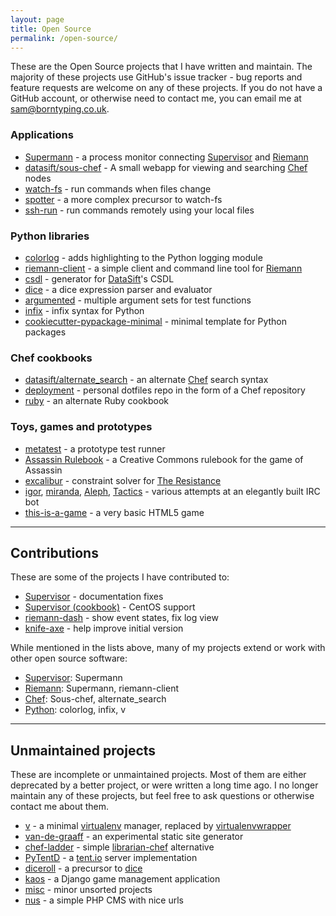 ```yaml
---
layout: page
title: Open Source
permalink: /open-source/
---
```


These are the Open Source projects that I have written and maintain. The majority of these projects use GitHub's issue tracker - bug reports and feature requests are welcome on any of these projects. If you do not have a GitHub account, or otherwise need to contact me, you can email me at [sam@borntyping.co.uk](mailto:sam@borntyping.co.uk).

### Applications

* [Supermann](https://github.com/borntyping/supermann) - a process monitor connecting [Supervisor](http://supervisord.org/) and [Riemann](http://riemann.io/)
* [datasift/sous-chef](https://github.com/datasift/sous-chef) - A small webapp for viewing and searching [Chef](http://www.getchef.com/) nodes
* [watch-fs](https://github.com/borntyping/watch-fs) - run commands when files change
* [spotter](https://github.com/borntyping/spotter) - a more complex precursor to watch-fs
* [ssh-run](https://github.com/borntyping/ssh-run) - run commands remotely using your local files

### Python libraries

* [colorlog](https://github.com/borntyping/python-colorlog) - adds highlighting to the Python logging module
* [riemann-client](https://github.com/borntyping/python-riemann-client) - a simple client and command line tool for [Riemann](http://riemann.io/)
* [csdl](https://github.com/borntyping/python-csdl) - generator for [DataSift](http://datasift.com/)'s CSDL
* [dice](https://github.com/borntyping/python-dice) - a dice expression parser and evaluator
* [argumented](https://github.com/borntyping/python-argumented) - multiple argument sets for test functions
* [infix](https://github.com/borntyping/python-infix) - infix syntax for Python
* [cookiecutter-pypackage-minimal](https://github.com/borntyping/cookiecutter-pypackage-minimal) - minimal template for Python packages

### Chef cookbooks

* [datasift/alternate_search](https://github.com/datasift/alternate_search) - an alternate [Chef](http://www.getchef.com/) search syntax
* [deployment](https://github.com/borntyping/deployment) - personal dotfiles repo in the form of a Chef repository
* [ruby](https://github.com/borntyping/cookbook-ruby) - an alternate Ruby cookbook

### Toys, games and prototypes

* [metatest](https://github.com/borntyping/metatest) - a prototype test runner
* [Assassin Rulebook](https://github.com/aberassassin/rulebook) - a Creative Commons rulebook for the game of Assassin
* [excalibur](https://github.com/borntyping/excalibur) - constraint solver for [The Resistance](http://boardgamegeek.com/boardgame/41114/the-resistance)
* [igor](https://github.com/borntyping/igor), [miranda](https://github.com/borntyping/miranda), [Aleph](https://github.com/borntyping/aleph), [Tactics](https://github.com/borntyping/tactics) - various attempts at an elegantly built IRC bot
* [this-is-a-game](https://github.com/borntyping/this-is-a-game) - a very basic HTML5 game

***

## Contributions

These are some of the projects I have contributed to:

* [Supervisor](https://github.com/Supervisor/supervisor/) - documentation fixes
* [Supervisor (cookbook)](https://github.com/poise/supervisor) - CentOS support
* [riemann-dash](https://github.com/aphyr/riemann-dash) - show event states, fix log view
* [knife-axe](https://github.com/faja/knife-axe) - help improve initial version

While mentioned in the lists above, many of my projects extend or work with other open source software:

* [Supervisor](http://supervisord.org/): Supermann
* [Riemann](http://riemann.io/): Supermann, riemann-client
* [Chef](http://www.getchef.com/): Sous-chef, alternate_search
* [Python](https://www.python.org/): colorlog, infix, v

***

## Unmaintained projects

These are incomplete or unmaintained projects. Most of them are either deprecated by a better project, or were written a long time ago. I no longer maintain any of these projects, but feel free to ask questions or otherwise contact me about them.

* [v](https://github.com/borntyping/v) - a minimal [virtualenv](https://virtualenv.pypa.io/en/latest/) manager, replaced by [virtualenvwrapper](http://virtualenvwrapper.readthedocs.org/)
* [van-de-graaff](https://github.com/borntyping/van-de-graaff) - an experimental static site generator
* [chef-ladder](https://github.com/borntyping/chef-ladder) - simple [librarian-chef](https://github.com/applicationsonline/librarian-chef) alternative
* [PyTentD](https://github.com/pytent/pytentd) - a [tent.io](https://tent.io/) server implementation
* [diceroll](https://github.com/borntyping/diceroll) - a precursor to [dice](https://github.com/borntyping/python-dice)
* [kaos](https://github.com/borntyping/django-kaos) - a Django game management application
* [misc](https://github.com/borntyping/misc) - minor unsorted projects
* [nus](https://github.com/borntyping/nus) - a simple PHP CMS with nice urls

